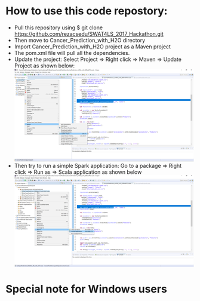 # How to use this code repostory: 
- Pull this repository using $ git clone https://github.com/rezacsedu/SWAT4LS_2017_Hackathon.git 
- Then move to Cancer_Prediction_with_H2O directory
- Import Cancer_Prediction_with_H2O project as a Maven project 
- The pom.xml file will pull all the dependencies. 
- Update the project: Select Project => Right click => Maven => Update Project as shown below:
![Prject update](Maven.png)
- Then try to run a simple Spark application: Go to a package => Right click => Run as => Scala application as shown below
![Prject update](Maven2.png)

# Special note for Windows users 



